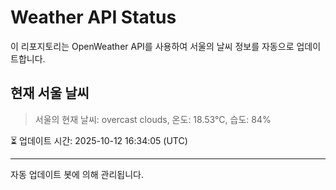 
# Weather API Status

이 리포지토리는 OpenWeather API를 사용하여 서울의 날씨 정보를 자동으로 업데이트합니다.

## 현재 서울 날씨
> 서울의 현재 날씨: overcast clouds, 온도: 18.53°C, 습도: 84%

⏳ 업데이트 시간: 2025-10-12 16:34:05 (UTC)

---
자동 업데이트 봇에 의해 관리됩니다.
